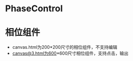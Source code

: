 # PhaseControl
相位组件
============
* canvas.html为200*200尺寸的相位组件，不支持编辑
* canvas@3.html为600*600尺寸相位组件，支持点击，输出
